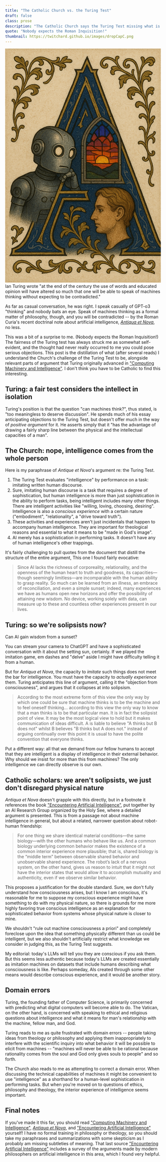```yaml
---
title: "The Catholic Church vs. the Turing Test"
draft: false
class: prose
description: "The Catholic Church says the Turing Test missing what is important about human intelligence"
quote: "Nobody expects the Roman Inquisition!"
thumbnail: https://twitchard.github.io/images/dropCapC.png
---
```


<img src="../images/dropCapA.png" class="dropCap" alt="A" />
lan Turing wrote "at the end of the century the use of words and educated opinion will have altered so much that one will be able to speak of machines thinking without expecting to be contradicted."

As far as casual conversation, he was right. I speak casually of GPT-o3 "thinking" and nobody bats an eye. Speak of machines thinking as a formal matter of philosophy, though, and you will be contradicted -- by the Roman Curia's recent doctrinal note about artificial intelligence, [*Antiqua et Nova*](https://www.vatican.va/roman_curia/congregations/cfaith/documents/rc_ddf_doc_20250128_antiqua-et-nova_en.html), no less.

This was a bit of a surprise to me. (Nobody expects the Roman Inquisition!) The fairness of the Turing test has always struck me as somewhat self-evident, and the thought had never really occurred to me you could pose serious objections. This post is the distillation of what (after several reads) I understand the Church's challenge of the Turing Test to be, alongside relevant parts of argument that Turing originally advanced in ["Computing Machinery and Intelligence"](https://courses.cs.umbc.edu/471/papers/turing.pdf). I don't think you have to be Catholic to find this interesting.

## Turing: a fair test considers the intellect in isolation

Turing's position is that the question "can machines think?", thus stated, is "too meaningless to deserve discussion". He spends much of his essay anticipating objections to the Turing Test, but doesn't offer much in the way of *positive argument* for it. He asserts simply that it "has the advantage of drawing a fairly sharp line between the physical and the intellectual capacities of a man".

## The Church: nope, intelligence comes from the whole person

Here is my paraphrase of *Antique et Nova*'s argument re: the Turing Test.

1. The Turing Test evaluates "intelligence" by performance on a task: imitating written human discourse.
2. Sure, imitating human discourse is a task that requires a degree of sophistication, but human intelligence is more than just sophistication in the ability to perform tasks, being intelligent includes many other things. There are intelligent activities like "willing, loving, choosing, desiring". Intelligence is also a *conscious experience* with a certain nature ("embodiment", "relationality", a "drive toward truth").
3. These activities and experiences aren't just incidentals that happen to accompany human intelligence. They are important for theological reasons and essential to what it means to be "made in God's image".
4. AI merely has a sophistication in performing tasks. It doesn't have any of human intelligence's other trappings.

It's fairly challenging to pull quotes from the document that distill the structure of the entire argument, This one I found fairly evocative:

> Since AI lacks the richness of corporeality, relationality, and the openness of the human heart to truth and goodness, its capacities—though seemingly limitless—are incomparable with the human ability to grasp reality. So much can be learned from an illness, an embrace of reconciliation, and even a simple sunset; indeed, many experiences we have as humans open new horizons and offer the possibility of attaining new wisdom. No device, working solely with data, can measure up to these and countless other experiences present in our lives.

## Turing: so we're solipsists now?

Can AI gain wisdom from a sunset?

You can stream your camera to ChatGPT and have a sophisticated conversation with it about the setting sun, certainly. If we played the imitation game, em dashes and "delve" aside I might have difficulty telling it from a human.

But for *Antiqua et Nova*, the capacity to *imitate* such things does not meet the bar for intelligence. You must have the capacity to *actually experience* them. Turing anticipates this line of argument, calling it the "objection from consciousness", and argues that it collapses at into solipsism.

> According to the most extreme form of this view the only way by which one could be sure that machine thinks is to be the machine and to feel oneself thinking... according to this view the only way to know that a man thinks is to be that particular
  man. It is in fact the solipsist point of view. It may be the most logical view to hold but it makes communication of ideas difficult. A is liable to believe "A thinks but B does not" whilst B believes "B thinks but A does not." instead of arguing continually over this point
 it is usual to have the polite convention that everyone thinks.

Put a different way: all that we demand from our fellow humans to accept that they are intelligent is a display of intelligence in their external behavior. Why should we insist for more than this from machines? The only intelligence we can directly observe is our own.

## Catholic scholars: we aren't solipsists, we just don't disregard physical nature

*Antiqua et Nova* doesn't grapple with this directly, but in a footnote it references the book ["Encountering Artificial Intelligence"](https://jmt.scholasticahq.com/article/91230-encountering-artificial-intelligence-ethical-and-anthropological-investigations), put together by an AI Research Group organized by the Holy See, where a detailed argument is presented. This is from a passage not about machine intelligence in general, but about a related, narrower question about robot-human friendship:

>For one thing we share identical material conditions—the same biology—with the other humans who behave like us. And a common biology underlying common behavior makes the existence of a common interior experience more plausible; that is, shared biology is the “middle term” between observable shared behavior and unobservable shared experience. The robot’s lack of a nervous system, on the other hand, gives us reason to intuit that it might not have the interior states that would allow it to accomplish mutuality and authenticity, even if we observe similar behavior.

This proposes a justification for the double standard. Sure, we don't fully understand how consciousness arises, but I know I am conscious, it's reasonable for me to suppose my conscious experience might have something to do with my physical nature, so there is grounds for me more highly favoring true conscious intelligence as an explanation for sophisticated behavior from systems whose physical nature is closer to mine.

We shouldn't "rule out machine consciousness a priori" and completely foreclose upon the idea that something physically different than us could be intelligent, but we also shouldn't artificially restrict what knowledge we consider in judging this, as the Turing Test suggests.

My editorial: today's LLMs will tell you they are conscious if you ask them. But this seems less authentic because today's LLMs are created essentially as imitation machines on datasets that include humans describing what consciousness is like. Perhaps someday, AIs created through some other means would describe conscious experience, and it would be another story.

## Domain errors

Turing, the founding father of Computer Science, is primarily concerned with predicting what digital computers will become able to do. The Vatican, on the other hand, is concerned with speaking to ethical and religious questions about intelligence and what it means for man's relationship with the machine, fellow man, and God. 

Turing reads to me as quite frustrated with domain errors -- people taking ideas from theology or philosophy and applying them inappropriately to interfere with the scientific inquiry into what behavior it will be possible to elicit from machines -- "machines will never be able to be rational because rationality comes from the soul and God only gives souls to people" and so forth.

The Church also reads to me as attempting to correct a domain error. When discussing the technical capabilities of machines it might be convenient to use "intelligence" as a shorthand for a human-level sophistication in performing tasks. But when you're moved on to questions of ethics, philosophy and theology, the interior experience of intelligence seems important. 

## Final notes

If you've made it this far, you should read ["Computing Machinery and Intelligence"](https://courses.cs.umbc.edu/471/papers/turing.pdf), [*Antiqua et Nova*](https://www.vatican.va/roman_curia/congregations/cfaith/documents/rc_ddf_doc_20250128_antiqua-et-nova_en.html), and ["Encountering Artificial Intelligence"](https://jmt.scholasticahq.com/article/91230-encountering-artificial-intelligence-ethical-and-anthropological-investigations) yourself! I have no formal training in philosophy or theology, so you should take my paraphrases and summarizations with some skepticism as I probably am missing subtleties of meaning. That last source ["Encountering Artificial Intelligence"](https://jmt.scholasticahq.com/article/91230-encountering-artificial-intelligence-ethical-and-anthropological-investigations) includes a survey of the arguments made by modern philosophers on artificial intelligence in this area, which I found very helpful.



